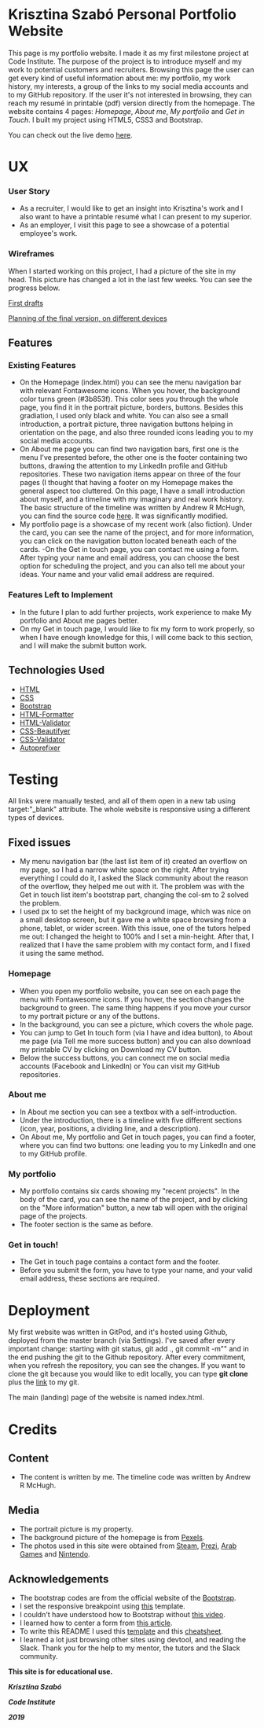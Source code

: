 # Krisztina Szabó Personal Portfolio Website
This page is my portfolio website. I made it as my first milestone project at Code Institute.
The purpose of the project is to introduce myself and my work to potential customers and recruiters.
Browsing this page the user can get every kind of useful information about me: my portfolio, my work history, my interests, a group of  the links to my social media accounts and to my GitHub repository. If the user it's not interested in browsing, they can reach my resumé in printable (pdf) version directly from the homepage.
The website contains 4 pages: *Homepage*, *About me*, *My portfolio* and *Get in Touch*. I built my project using HTML5, CSS3 and Bootstrap.

You can check out the live demo [here](https://krisztinatxt.github.io/first-milestone-project/). 


# UX
### User Story

* As a recruiter, I would like to get an insight into Krisztina's work and I also want to have a printable resumé what I can present to my superior.
* As an employer, I visit this page to see a showcase of a potential employee's work. </li>

### Wireframes
 When I started working on this project, I had a picture of the site in my head. This picture has changed a lot in the last few weeks. You can see the progress below.

[First drafts ](https://github.com/krisztinatxt/first-milestone-project/tree/master/wireframes/first)

[Planning of the final version, on different devices](https://github.com/krisztinatxt/first-milestone-project/tree/master/wireframes/modified)

## Features
### Existing Features

- On the Homepage (index.html) you can see the menu navigation bar with relevant Fontawesome icons. When you hover, the background color turns green (#3b853f). This color sees you through the whole page, you find it in the portrait picture,  borders, buttons. Besides this gradiation, I used only black and white.
You can also see a small introduction, a portrait picture, three navigation buttons helping in orientation on the page, and also three rounded icons leading you to my social media accounts.
- On About me page you can find two navigation bars, first one is the menu I've presented before, the other one is the footer containing two buttons, drawing the attention to my LinkedIn profile and GitHub repositories. These two navigation items appear on three of the four pages (I thought that having a footer on my Homepage makes the general aspect too cluttered.
On this page, I have a small introduction about myself, and a timeline with my imaginary and real work history. The basic structure of the timeline was written by Andrew R McHugh, you can find the source code [here](https://codepen.io/armthethinker/pen/nEtke).
 It was significantly modified.
- My portfolio page is a showcase of my recent work (also fiction). Under the card, you can see the name of the project, and for more information, you can click on the navigation button located beneath each of the cards.
-On the Get in touch page, you can contact me using a form. After typing your name and email address, you can choose the best option for scheduling the project, and you can also tell me about your ideas.
Your name and your valid email address are required.  

### Features Left to Implement

- In the future I plan to add further projects, work experience to make My portfolio and About me pages better. 
- On my Get in touch page, I would like to fix my form to work properly, so when I have enough knowledge for this, I will come back to this section, and I will make the submit button work. 

## Technologies Used

- [HTML](https://en.wikipedia.org/wiki/HTML5)
- [CSS](https://en.wikipedia.org/wiki/Cascading_Style_Sheets)
- [Bootstrap](https://getbootstrap.com/)
- [HTML-Formatter](https://htmlformatter.com/)
- [HTML-Validator](https://validator.w3.org/)
- [CSS-Beautifyer](https://www.freeformatter.com/css-beautifier.html)
- [CSS-Validator](https://validator.w3.org/)
- [Autoprefixer](https://autoprefixer.github.io/)

# Testing

All links were manually tested, and all of them open in a new tab using target:"_blank" attribute.
The whole website is responsive using a different types of devices.

## Fixed issues

- My menu navigation bar (the last list item of it) created an overflow on my page, so I had a narrow white space on the right. After trying everything I could do it, I asked the Slack community about the reason of the overflow, they helped me out with it. The problem was with the Get in touch list item's bootstrap part, changing the col-sm to 2 solved the problem.
- I used px to set the height of my background image, which was nice on a small desktop screen, but it gave me a white space browsing from a phone, tablet, or wider screen. With this issue, one of the tutors helped me out: I changed the height to 100% and I set a min-height. After that, I realized that I have the same problem with my contact form, and I fixed it using the same method.

### Homepage

- When you open my portfolio website, you can see on each page the menu with Fontawesome icons. If you hover, the section changes the background to green. The same thing happens if you move your cursor to my portrait picture or any of the buttons.
- In the background, you can see a picture, which covers the whole page. 
- You can jump to Get In touch form (via I have and idea button), to About me page (via Tell me more success button) and you can also download my printable CV by clicking on Download my CV button.
- Below the success buttons, you can connect me on social media accounts (Facebook and LinkedIn) or You can visit my GitHub repositories.



### About me

- In About me section you can see a textbox with a self-introduction.
- Under the introduction, there is a timeline with five different sections (icon, year, positions, a dividing line, and a description). 
- On About me, My portfolio and Get in touch pages, you can find a footer, where you can find two buttons: one leading you to my LinkedIn and one to my GitHub profile.

### My portfolio
 - My portfolio contains six cards showing my "recent projects". In the body of the card, you can see the name of the project, and by clicking on the  "More information" button, a new tab will open with the original page of the projects.
 - The footer section is the same as before.

### Get in touch!
 - The Get in touch page contains a contact form and the footer.
 - Before you submit the form, you have to type your name, and your valid email address, these sections are required.

# Deployment

My first website was written in GitPod, and it's hosted using Github, deployed from the master branch (via Settings). I've saved after every important change: starting with git status, git add ., git commit -m"" and in the end pushing the git to the Github repository.
After every commitment, when you refresh the repository, you can see the changes. 
If you want to clone the git because you would like to edit locally, you can type **git clone** plus the [link](https://github.com/krisztinatxt/first-milestone-project) to my git.

The main (landing) page of the website is named index.html. 


# Credits


## Content

- The content is written by me. The timeline code was written by Andrew R McHugh.  

## Media

 - The portrait picture is my property. 
 - The background picture of the homepage is from [Pexels](https://www.pexels.com/photo/gray-laptop-computer-showing-html-codes-in-shallow-focus-photography-160107/). 
 - The photos used in this site were obtained from [Steam](https://store.steampowered.com/), [Prezi](http://prezi.com), [Arab Games](https://www.ar-gamez.com/planetbase/) and [Nintendo](https://www.nintendo.nl/Games/Nintendo-Switch-download-software/Machinarium-1464925.html).


 
## Acknowledgements
- The bootstrap codes are from the official website of the [Bootstrap](https://getbootstrap.com/).
- I  set the responsive breakpoint using [this](https://gist.github.com/EmranAhmed/8044351) template. 
- I couldn't have understood how to Bootstrap without [this video](https://www.youtube.com/watch?v=zDpCejbl1sU&amp;feature=youtu.be).
- I learned how to center a form from [this article](https://stackoverflow.com/questions/20853066/how-to-center-form-in-bootstrap-3).
- To write this README I used this [template](https://github.com/Code-Institute-Solutions/readme-template) and this [cheatsheet](https://github.com/adam-p/markdown-here/wiki/Markdown-Cheatsheet).
- I learned a lot just browsing other sites using devtool, and reading the Slack. Thank you for the help to my mentor, the tutors and the Slack community. 



**This site is for educational use.**

***Krisztina Szabó***

***Code Institute*** 

***2019***